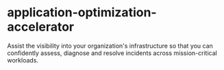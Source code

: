 # application-optimization-accelerator
Assist the visibility into your organization's infrastructure so that you can confidently assess, diagnose and resolve incidents across mission-critical workloads.

